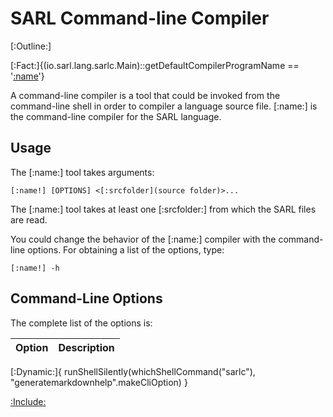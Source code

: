 # SARL Command-line Compiler

[:Outline:]

[:Fact:]{(io.sarl.lang.sarlc.Main)::getDefaultCompilerProgramName == '[:name](sarlc)'}

A command-line compiler is a tool that could be invoked from the command-line shell in order to compiler a language source file.
[:name:] is the command-line compiler for the SARL language.

## Usage

The [:name:] tool takes arguments:


```text
[:name!] [OPTIONS] <[:srcfolder](source folder)>...
```


The [:name:] tool takes at least one [:srcfolder:] from which the SARL files are read.

You could change the behavior of the [:name:] compiler with the command-line options.
For obtaining a list of the options, type:

```text
[:name!] -h
```


## Command-Line Options

The complete list of the options is:



| Option | Description |
| ------ | ----------- |
[:Dynamic:]{
	runShellSilently(whichShellCommand("sarlc"), "generatemarkdownhelp".makeCliOption)
}


[:Include:](../legal.inc)

